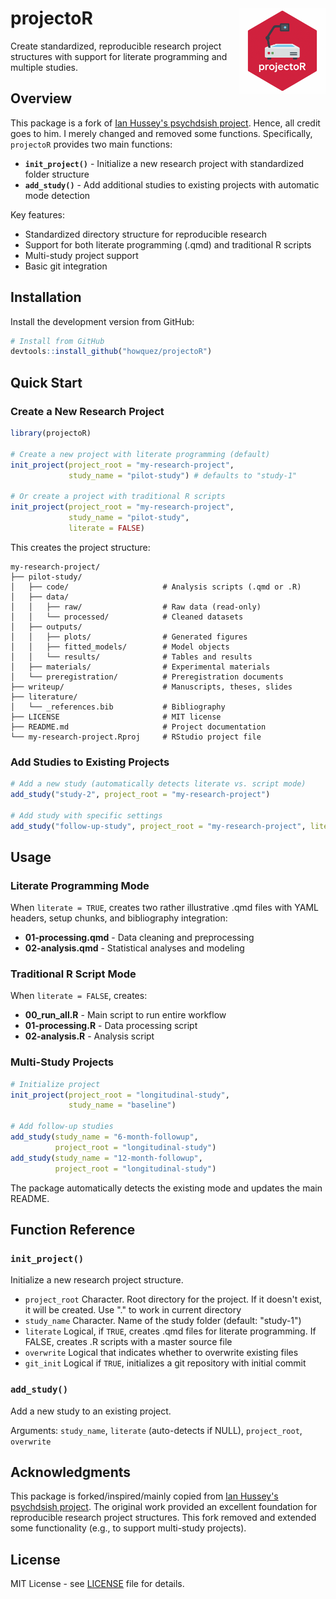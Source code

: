 # projectoR <img src="man/figures/hex.png" align="right" height="138" alt="" />

Create standardized, reproducible research project structures with support for literate programming and multiple studies.

## Overview

This package is a fork of [Ian Hussey's psychdsish project](https://github.com/ianhussey/psychdsish/tree/main). Hence, all credit goes to him. I merely changed and removed some functions. Specifically, `projectoR` provides two main functions:

- **`init_project()`** - Initialize a new research project with standardized folder structure
- **`add_study()`** - Add additional studies to existing projects with automatic mode detection

Key features:
- Standardized directory structure for reproducible research
- Support for both literate programming (.qmd) and traditional R scripts
- Multi-study project support
- Basic git integration

## Installation

Install the development version from GitHub:

```r
# Install from GitHub
devtools::install_github("howquez/projectoR")
```

## Quick Start

### Create a New Research Project

```r
library(projectoR)

# Create a new project with literate programming (default)
init_project(project_root = "my-research-project",
             study_name = "pilot-study") # defaults to "study-1"

# Or create a project with traditional R scripts
init_project(project_root = "my-research-project", 
             study_name = "pilot-study",
             literate = FALSE)
```

This creates the project structure:
```
my-research-project/
├── pilot-study/
│   ├── code/                     # Analysis scripts (.qmd or .R)
│   ├── data/
│   │   ├── raw/                  # Raw data (read-only)
│   │   └── processed/            # Cleaned datasets
│   ├── outputs/
│   │   ├── plots/                # Generated figures
│   │   ├── fitted_models/        # Model objects
│   │   └── results/              # Tables and results
│   ├── materials/                # Experimental materials
│   └── preregistration/          # Preregistration documents
├── writeup/                      # Manuscripts, theses, slides
├── literature/
│   └── _references.bib           # Bibliography
├── LICENSE                       # MIT license
├── README.md                     # Project documentation
└── my-research-project.Rproj     # RStudio project file
```

### Add Studies to Existing Projects

```r
# Add a new study (automatically detects literate vs. script mode)
add_study("study-2", project_root = "my-research-project")

# Add study with specific settings
add_study("follow-up-study", project_root = "my-research-project", literate = FALSE)
```

## Usage

### Literate Programming Mode

When `literate = TRUE`, creates two rather illustrative .qmd files with YAML headers, setup chunks, and bibliography integration:

- **01-processing.qmd** - Data cleaning and preprocessing
- **02-analysis.qmd** - Statistical analyses and modeling

### Traditional R Script Mode

When `literate = FALSE`, creates:

- **00_run_all.R** - Main script to run entire workflow
- **01-processing.R** - Data processing script  
- **02-analysis.R** - Analysis script

### Multi-Study Projects

```r
# Initialize project
init_project(project_root = "longitudinal-study", 
             study_name = "baseline")

# Add follow-up studies
add_study(study_name = "6-month-followup", 
          project_root = "longitudinal-study") 
add_study(study_name = "12-month-followup", 
          project_root = "longitudinal-study")
```

The package automatically detects the existing mode and updates the main README.

## Function Reference

### `init_project()`

Initialize a new research project structure.

- `project_root` Character. Root directory for the project. If it doesn't exist, it will be created. Use "." to work in current directory
- `study_name` Character. Name of the study folder (default: "study-1")
- `literate` Logical, if `TRUE`, creates .qmd files for literate programming. If FALSE, creates .R scripts with a master source file
- `overwrite` Logical that indicates whether to overwrite existing files
- `git_init` Logical if `TRUE`, initializes a git repository with initial commit



### `add_study()`

Add a new study to an existing project.

Arguments: `study_name`, `literate` (auto-detects if NULL), `project_root`, `overwrite`

## Acknowledgments

This package is forked/inspired/mainly copied from [Ian Hussey's psychdsish project](https://github.com/ianhussey/psychdsish/tree/main). The original work provided an excellent foundation for reproducible research project structures. This fork removed and extended some functionality (e.g., to support multi-study projects).

## License

MIT License - see [LICENSE](LICENSE) file for details.
